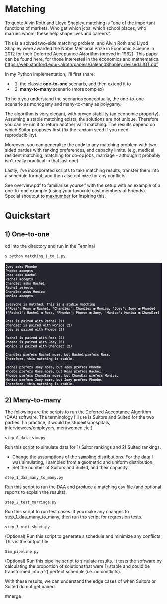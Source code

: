 # Matching

To quote Alvin Roth and Lloyd Shapley, matching is "one of the important functions of markets. Who get which jobs, which school places, who marries whom, these help shape lives and careers".

This is a solved two-side matching problem, and Alvin Roth and Llyod Shapley were awarded the Nobel Memorial Prize in Economic Science in 2012 for their Deferred Acceptance Algorithm (proved in 1962). This paper can be found here, for those interested in the economics and mathematics. 
https://web.stanford.edu/~alroth/papers/GaleandShapley.revised.IJGT.pdf

In my Python implementation, I'll first share:

- 1) the classic **one-to-one** scenario, and then extend it to
- 2) **many-to-many** scenario (more complex)


To help you understand the scenarios conceptually, the one-to-one scenario as monogamy and many-to-many as polygamy.

The algorithm is very elegant, with proven stability (an economic property). Assuming a stable matching exists, the solutions are not unique. Therefore you can re-run it to return another valid matching. The results depend on which Suitor proposes first (fix the random seed if you need reproducibility).


Moreover, you can generalize the code to any matching problem with two-sided parties with ranking preferences, and capacity limits. (e.g. medical resident matching, matching for co-op jobs, marriage - although it probably isn't really practical in that last one)

Lastly, I've incorporated scripts to take matching results, transfer them into a schedule format, and then also optimize for any conflicts. 

See overview.pdf to familiarise yourself with the setup with an example of a one-to-one example (using your favourite cast members of Friends). Special shoutout to [maxhumber](https://github.com/maxhumber) for inspiring this.



# Quickstart

## 1) One-to-one

cd into the directory and run in the Terminal 

`$ python matching_1_to_1.py`

<img src="images/printout.png">



## 2) Many-to-many 

The following are the scripts to run the Deferred Acceptance Algorithm (DAA) software. The terminology I'll use is Suitors and Suited for the two parties. (In practice, it would be students/hospitals, interviewees/employers, men/women etc.)

`step_0_data_sim.py`

Run this script to simulate data for 1) Suitor rankings and 2) Suited rankings. 

- Change the assumptions of the sampling distributions. For the data I was simulating, I sampled from a geometric and uniform distribution.
- Set the number of Suitors and Suited, and their capacity.
  

`step_1_daa_many_to_many.py`

Run this script to run the DAA and produce a matching csv file (and optional reports to explain the results).


`step_2_test_marriage.py`

Run this script to run test cases. If you make any changes to step_1_daa_many_to_many,
then run this script for regression tests.

`step_3_mini_sheet.py`

(Optional) Run this script to generate a schedule and minimize any conflicts. This is
the output file.

`Sim_pipeline.py`

(Optional) Run this pipeline script to simulate results. It tests the software by calculating the proportion of solutions that were 1) stable and could be transformed into a 2) perfect schedule (i.e. no conflicts). 

With these results, we can understand the edge cases of when Suitors or Suited do not get paired.

#merge